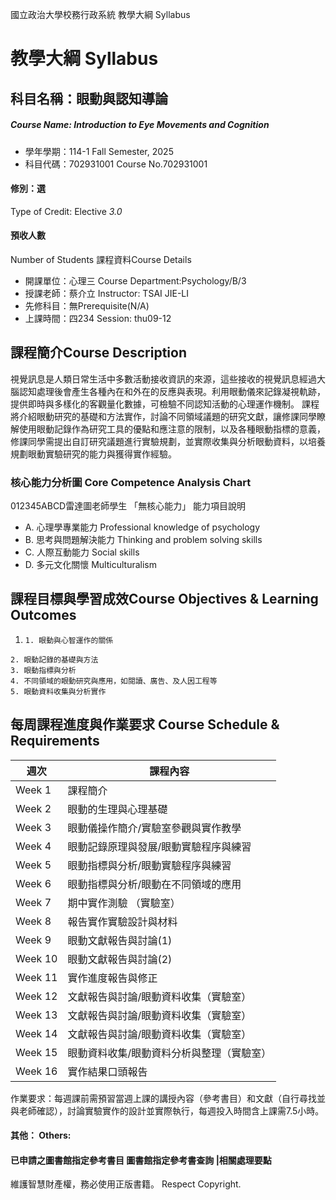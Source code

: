 國立政治大學校務行政系統 教學大綱 Syllabus
# 教學大綱 Syllabus
##  科目名稱：眼動與認知導論
#####  Course Name: Introduction to Eye Movements and Cognition
  * 學年學期：114-1 Fall Semester, 2025 
  * 科目代碼：702931001 Course No.702931001
#### 修別：選
Type of Credit: Elective 
_3.0_
#### 預收人數
Number of Students
課程資料Course Details
  * 開課單位：心理三 Course Department:Psychology/B/3 
  * 授課老師：蔡介立 Instructor: TSAI JIE-LI 
  * 先修科目：無Prerequisite(N/A)
  * 上課時間：四234 Session: thu09-12
##  課程簡介Course Description
視覺訊息是人類日常生活中多數活動接收資訊的來源，這些接收的視覺訊息經過大腦認知處理後會產生各種內在和外在的反應與表現。利用眼動儀來記錄凝視軌跡，提供即時與多樣化的客觀量化數據，可檢驗不同認知活動的心理運作機制。
課程將介紹眼動研究的基礎和方法實作，討論不同領域議題的研究文獻，讓修課同學瞭解使用眼動記錄作為研究工具的優點和應注意的限制，以及各種眼動指標的意義，修課同學需提出自訂研究議題進行實驗規劃，並實際收集與分析眼動資料，以培養規劃眼動實驗研究的能力與獲得實作經驗。
###  核心能力分析圖 Core Competence Analysis Chart
012345ABCD雷達圖老師學生
「無核心能力」 
能力項目說明
  * A. 心理學專業能力 Professional knowledge of psychology
  * B. 思考與問題解決能力 Thinking and problem solving skills
  * C. 人際互動能力 Social skills
  * D. 多元文化關懷 Multiculturalism
##  課程目標與學習成效Course Objectives & Learning Outcomes 
  1.     1. 眼動與心智運作的關係
    2. 眼動記錄的基礎與方法
    3. 眼動指標與分析
    4. 不同領域的眼動研究與應用，如閱讀、廣告、及人因工程等
    5. 眼動資料收集與分析實作
##  每周課程進度與作業要求 Course Schedule & Requirements
週次 |  課程內容  
---|---  
Week 1 |  課程簡介  
Week 2 |  眼動的生理與心理基礎  
Week 3 |  眼動儀操作簡介/實驗室參觀與實作教學  
Week 4 |  眼動記錄原理與發展/眼動實驗程序與練習  
Week 5 |  眼動指標與分析/眼動實驗程序與練習  
Week 6 |  眼動指標與分析/眼動在不同領域的應用  
Week 7 |  期中實作測驗 （實驗室）  
Week 8 |  報告實作實驗設計與材料  
Week 9 |  眼動文獻報告與討論(1)  
Week 10 |  眼動文獻報告與討論(2)  
Week 11 |  實作進度報告與修正  
Week 12 |  文獻報告與討論/眼動資料收集（實驗室）  
Week 13 |  文獻報告與討論/眼動資料收集（實驗室）  
Week 14 |  文獻報告與討論/眼動資料收集（實驗室）  
Week 15 |  眼動資料收集/眼動資料分析與整理（實驗室）  
Week 16 |  實作結果口頭報告  
作業要求：每週課前需預習當週上課的講授內容（參考書目）和文獻（自行尋找並與老師確認），討論實驗實作的設計並實際執行，每週投入時間含上課需7.5小時。
####  其他： Others:
####  已申請之圖書館指定參考書目  圖書館指定參考書查詢 |相關處理要點
維護智慧財產權，務必使用正版書籍。 Respect Copyright.